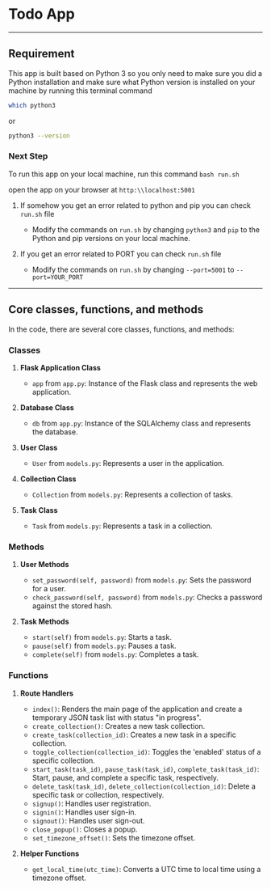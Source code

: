 # Todo App

---

## Requirement

This app is built based on Python 3 so you only need to make sure you did a Python installation and make sure what Python version is installed on your machine by running this terminal command

```bash
which python3
```

or

```bash
python3 --version
```

### Next Step

To run this app on your local machine, run this command `bash run.sh`

open the app on your browser at `http:\\localhost:5001`

1. If somehow you get an error related to python and pip you can check `run.sh` file

   - Modify the commands on `run.sh` by changing `python3` and `pip` to the Python and pip versions on your local machine.

2. If you get an error related to PORT you can check `run.sh` file

   - Modify the commands on `run.sh` by changing `--port=5001` to `--port=YOUR_PORT`

---

## Core classes, functions, and methods

In the code, there are several core classes, functions, and methods:

### Classes

1. **Flask Application Class**

   - `app` from `app.py`: Instance of the Flask class and represents the web application.

2. **Database Class**

   - `db` from `app.py`: Instance of the SQLAlchemy class and represents the database.

3. **User Class**

   - `User` from `models.py`: Represents a user in the application.

4. **Collection Class**

   - `Collection` from `models.py`: Represents a collection of tasks.

5. **Task Class**
   - `Task` from `models.py`: Represents a task in a collection.

### Methods

1. **User Methods**

   - `set_password(self, password)` from `models.py`: Sets the password for a user.
   - `check_password(self, password)` from `models.py`: Checks a password against the stored hash.

2. **Task Methods**
   - `start(self)` from `models.py`: Starts a task.
   - `pause(self)` from `models.py`: Pauses a task.
   - `complete(self)` from `models.py`: Completes a task.

### Functions

1. **Route Handlers**

   - `index()`: Renders the main page of the application and create a temporary JSON task list with status "in progress".
   - `create_collection()`: Creates a new task collection.
   - `create_task(collection_id)`: Creates a new task in a specific collection.
   - `toggle_collection(collection_id)`: Toggles the 'enabled' status of a specific collection.
   - `start_task(task_id)`, `pause_task(task_id)`, `complete_task(task_id)`: Start, pause, and complete a specific task, respectively.
   - `delete_task(task_id)`, `delete_collection(collection_id)`: Delete a specific task or collection, respectively.
   - `signup()`: Handles user registration.
   - `signin()`: Handles user sign-in.
   - `signout()`: Handles user sign-out.
   - `close_popup()`: Closes a popup.
   - `set_timezone_offset()`: Sets the timezone offset.

2. **Helper Functions**
   - `get_local_time(utc_time)`: Converts a UTC time to local time using a timezone offset.
